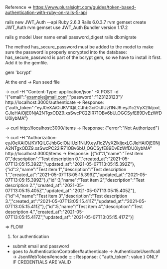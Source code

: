 Reference => https://www.pluralsight.com/guides/token-based-authentication-with-ruby-on-rails-5-api

rails new JWT_Auth --api
Ruby 2.6.3
Rails 6.0.3.7
rvm gemset create JWT_Auth
rvm gemset use JWT_Auth
Bundler version 1.17.2

rails g model User name email password_digest
rails db:migrate

The method has_secure_password must be added to the model to make sure the password is properly encrypted into the database: has_secure_password is part of the bcrypt gem, so we have to install it first. Add it to the gemfile.

gem 'bcrypt'

At the end
-> Run seed file

-> curl -H "Content-Type: application/json" -X POST -d '{"email":"example@mail.com","password":"123123123"}' http://localhost:3000/authenticate
  -> Response: {"auth_token":"eyJ0eXAiOiJKV1QiLCJhbGciOiJIUzI1NiJ9.eyJ1c2VyX2lkIjoxLCJleHAiOjE0NjA2NTgxODZ9.xsSwcPC22IR71OBv6bU_OGCSyfE89DvEzWfDU0iybMA"} 

-> curl http://localhost:3000/items
  -> Response: {"error":"Not Authorized"}
  
-> curl -H "Authorization: eyJ0eXAiOiJKV1QiLCJhbGciOiJIUzI1NiJ9.eyJ1c2VyX2lkIjoxLCJleHAiOjE0NjA2NTgxODZ9.xsSwcPC22IR71OBv6bU_OGCSyfE89DvEzWfDU0iybMA" http://localhost:3000/items
  -> Response: [{"id":1,"name":"Test item 0","description":"Test description 0.","created_at":"2021-05-07T13:05:15.392Z","updated_at":"2021-05-07T13:05:15.392Z"},{"id":2,"name":"Test item 1","description":"Test description 1.","created_at":"2021-05-07T13:05:15.399Z","updated_at":"2021-05-07T13:05:15.399Z"},{"id":3,"name":"Test item 2","description":"Test description 2.","created_at":"2021-05-07T13:05:15.405Z","updated_at":"2021-05-07T13:05:15.405Z"},{"id":4,"name":"Test item 3","description":"Test description 3.","created_at":"2021-05-07T13:05:15.411Z","updated_at":"2021-05-07T13:05:15.411Z"},{"id":5,"name":"Test item 4","description":"Test description 4.","created_at":"2021-05-07T13:05:15.417Z","updated_at":"2021-05-07T13:05:15.417Z"}]


=> FLOW

1. for authentication
- submit email and password
- goes to AuthenticationController#authenticate -> AuthenticateUser#call -> JsonWebToken#encode ::::: Response: { "auth_token": value } ONLY IF CREDENTIALS ARE VALID